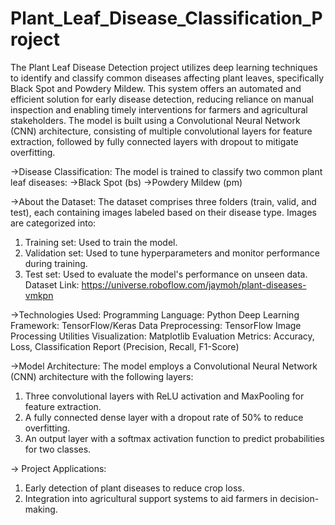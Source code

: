 # Plant_Leaf_Disease_Classification_Project
The Plant Leaf Disease Detection project utilizes deep learning techniques to identify and classify common diseases affecting plant leaves, specifically Black Spot and Powdery Mildew. 
This system offers an automated and efficient solution for early disease detection, reducing reliance on manual inspection and enabling timely interventions for farmers and agricultural stakeholders. The model is built using a Convolutional Neural Network (CNN) architecture, consisting of multiple convolutional layers for feature extraction, followed by fully connected layers with dropout to mitigate overfitting.

->Disease Classification:
The model is trained to classify two common plant leaf diseases:
->Black Spot (bs)
->Powdery Mildew (pm)

->About the Dataset:
The dataset comprises three folders (train, valid, and test), each containing images labeled based on their disease type.
Images are categorized into:
1. Training set: Used to train the model.
2. Validation set: Used to tune hyperparameters and monitor performance during training.
3. Test set: Used to evaluate the model's performance on unseen data.
Dataset Link: https://universe.roboflow.com/jaymoh/plant-diseases-vmkpn

->Technologies Used:
Programming Language: Python
Deep Learning Framework: TensorFlow/Keras
Data Preprocessing: TensorFlow Image Processing Utilities
Visualization: Matplotlib
Evaluation Metrics: Accuracy, Loss, Classification Report (Precision, Recall, F1-Score)

->Model Architecture:
The model employs a Convolutional Neural Network (CNN) architecture with the following layers:
1. Three convolutional layers with ReLU activation and MaxPooling for feature extraction.
2. A fully connected dense layer with a dropout rate of 50% to reduce overfitting.
3. An output layer with a softmax activation function to predict probabilities for two classes.

-> Project Applications:
1. Early detection of plant diseases to reduce crop loss.
2. Integration into agricultural support systems to aid farmers in decision-making.


